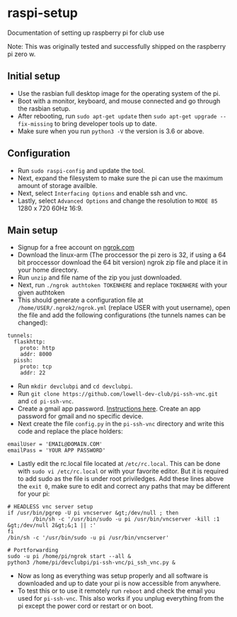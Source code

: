 # raspi-setup
Documentation of setting up raspberry pi for club use

Note: This was originally tested and successfully shipped on the raspberry pi zero w.

## Initial setup

- Use the rasbian full desktop image for the operating system of the pi.
- Boot with a monitor, keyboard, and mouse connected and go through the rasbian setup.
- After rebooting, run `sudo apt-get update` then `sudo apt-get upgrade --fix-missing` to bring developer tools up to date.
- Make sure when you run `python3 -V` the version is 3.6 or above. 

## Configuration

- Run `sudo raspi-config` and update the tool.
- Next, expand the filesystem to make sure the pi can use the maximum amount of storage availble.
- Next, select `Interfacing Options` and enable ssh and vnc.
- Lastly, select `Advanced Options` and change the resolution to `MODE 85` 1280 x 720 60Hz 16:9.

## Main setup

- Signup for a free account on [ngrok.com](https://ngrok.com/)
- Download the linux-arm (The proccessor the pi zero is 32, if using a 64 bit proccessor download the 64 bit version) ngrok zip file and place it in your home directory.
- Run `unzip` and file name of the zip you just downloaded.
- Next, run `./ngrok authtoken TOKENHERE` and replace `TOKENHERE` with your given authtoken
- This should generate a configuration file at `/home/USER/.ngrok2/ngrok.yml` (replace USER with yout username), open the file and add the following configurations (the tunnels names can be changed):
```
tunnels:
  flaskhttp:
    proto: http
    addr: 8000
  pissh:
    proto: tcp
    addr: 22
```
- Run `mkdir devclubpi` and `cd devclubpi`.
- Run `git clone https://github.com/lowell-dev-club/pi-ssh-vnc.git` and `cd pi-ssh-vnc`.
- Create a gmail app password. [Instructions here](https://support.google.com/accounts/answer/185833?hl=en). Create an app password for gmail and no specific device.
- Next create the file `config.py` in the `pi-ssh-vnc` directory and write this code and replace the place holders:
```
emailUser = 'EMAIL@DOMAIN.COM'
emailPass = 'YOUR APP PASSWORD'
```
- Lastly edit the rc.local file located at `/etc/rc.local`. This can be done with `sudo vi /etc/rc.local` or with your favorite editor. But it is required to add sudo as the file is under root priviledges. Add these lines above the `exit 0`, make sure to edit and correct any paths that may be different for your pi:
```
# HEADLESS vnc server setup
if /usr/bin/pgrep -U pi vncserver &gt;/dev/null ; then 
        /bin/sh -c '/usr/bin/sudo -u pi /usr/bin/vncserver -kill :1 &gt;/dev/null 2&gt;&;1 || :'
fi 
/bin/sh -c '/usr/bin/sudo -u pi /usr/bin/vncserver'

# Portforwarding
sudo -u pi /home/pi/ngrok start --all &
python3 /home/pi/devclubpi/pi-ssh-vnc/pi_ssh_vnc.py &
```
- Now as long as everything was setup properly and all software is downloaded and up to date your pi is now accessible from anywhere.
- To test this or to use it remotely run `reboot` and check the email you used for `pi-ssh-vnc`. This also works if you unplug everything from the pi except the power cord or restart or on boot.
